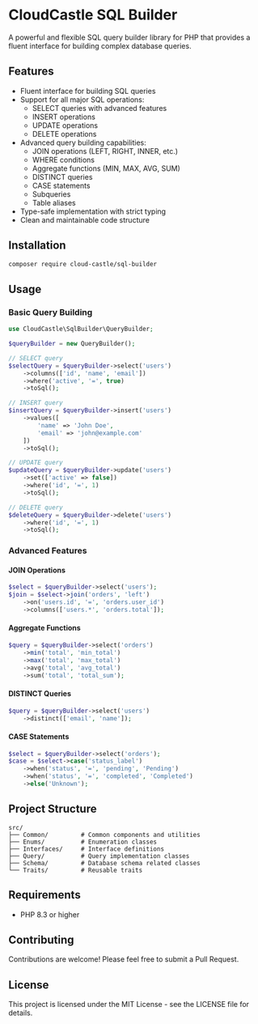 # CloudCastle SQL Builder

A powerful and flexible SQL query builder library for PHP that provides a fluent interface for building complex database queries.

## Features

- Fluent interface for building SQL queries
- Support for all major SQL operations:
  - SELECT queries with advanced features
  - INSERT operations
  - UPDATE operations
  - DELETE operations
- Advanced query building capabilities:
  - JOIN operations (LEFT, RIGHT, INNER, etc.)
  - WHERE conditions
  - Aggregate functions (MIN, MAX, AVG, SUM)
  - DISTINCT queries
  - CASE statements
  - Subqueries
  - Table aliases
- Type-safe implementation with strict typing
- Clean and maintainable code structure

## Installation

```bash
composer require cloud-castle/sql-builder
```

## Usage

### Basic Query Building

```php
use CloudCastle\SqlBuilder\QueryBuilder;

$queryBuilder = new QueryBuilder();

// SELECT query
$selectQuery = $queryBuilder->select('users')
    ->columns(['id', 'name', 'email'])
    ->where('active', '=', true)
    ->toSql();

// INSERT query
$insertQuery = $queryBuilder->insert('users')
    ->values([
        'name' => 'John Doe',
        'email' => 'john@example.com'
    ])
    ->toSql();

// UPDATE query
$updateQuery = $queryBuilder->update('users')
    ->set(['active' => false])
    ->where('id', '=', 1)
    ->toSql();

// DELETE query
$deleteQuery = $queryBuilder->delete('users')
    ->where('id', '=', 1)
    ->toSql();
```

### Advanced Features

#### JOIN Operations
```php
$select = $queryBuilder->select('users');
$join = $select->join('orders', 'left')
    ->on('users.id', '=', 'orders.user_id')
    ->columns(['users.*', 'orders.total']);
```

#### Aggregate Functions
```php
$query = $queryBuilder->select('orders')
    ->min('total', 'min_total')
    ->max('total', 'max_total')
    ->avg('total', 'avg_total')
    ->sum('total', 'total_sum');
```

#### DISTINCT Queries
```php
$query = $queryBuilder->select('users')
    ->distinct(['email', 'name']);
```

#### CASE Statements
```php
$select = $queryBuilder->select('orders');
$case = $select->case('status_label')
    ->when('status', '=', 'pending', 'Pending')
    ->when('status', '=', 'completed', 'Completed')
    ->else('Unknown');
```

## Project Structure

```
src/
├── Common/         # Common components and utilities
├── Enums/          # Enumeration classes
├── Interfaces/     # Interface definitions
├── Query/          # Query implementation classes
├── Schema/         # Database schema related classes
└── Traits/         # Reusable traits
```

## Requirements

- PHP 8.3 or higher

## Contributing

Contributions are welcome! Please feel free to submit a Pull Request.

## License

This project is licensed under the MIT License - see the LICENSE file for details. 